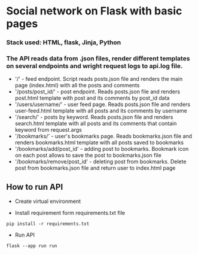 # Social network on Flask with basic pages

### Stack used: HTML, flask, Jinja, Python

### The API reads data from .json files, render different templates on several endpoints and wright request logs to api.log file.

* '/' - feed endpoint. Script reads posts.json file and renders the main page (index.html) with all the posts and comments
* '/posts/post_id/' - post endpoint. Reads posts.json file and renders post.html template with post and its comments by post_id data
* '/users/username/' - user feed page. Reads posts.json file and renders user-feed.html template with all posts and its comments by username
* '/search/' - posts by keyword. Reads posts.json file and renders search.html template with all posts and its comments that contain keyword from request.args
* '/bookmarks/' - user's bookmarks page. Reads bookmarks.json file and renders bookmarks.html template with all posts saved to bookmarks
* '/bookmarks/add/post_id' - adding post to bookmarks. Bookmark icon on each post allows to save the post to bookmarks.json file
* '/bookmarks/remove/post_id' - deleting post from bookmarks. Delete post from bookmarks.json file and return user to index.html page

## How to run API
- Create virtual environment

- Install requirement form requirements.txt file
```
pip install -r requirements.txt

```
- Run API
```
flask --app run run
```
